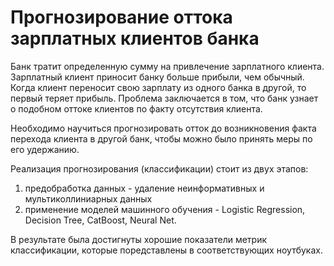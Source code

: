 # Прогнозирование оттока зарплатных клиентов банка
Банк тратит определенную сумму на привлечение зарплатного клиента.
Зарплатный клиент приносит банку больше прибыли, чем обычный. Когда клиент переносит свою зарплату из одного банка в другой, то первый теряет прибыль.
Проблема заключается в том, что банк узнает о подобном оттоке клиентов по факту отсутствия клиента.

Необходимо научиться прогнозировать отток до возникновения факта перехода клиента в другой банк, чтобы можно было принять меры по его удержанию.

Реализация прогнозирования (классификации) стоит из двух этапов:
1) предобработка данных - удаление неинформативных и мультиколлиниарных данных
2) применение моделей машинного обучения - Logistic Regression, Decision Tree, CatBoost, Neural Net.

В результате была достигнуты хорошие показатели метрик классификации, которые поредставлены в соответствующих ноутбуках.
